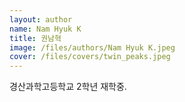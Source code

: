 ```yaml
---
layout: author
name: Nam Hyuk K
title: 권남혁
image: /files/authors/Nam Hyuk K.jpeg
cover: /files/covers/twin_peaks.jpeg
---
```


경산과학고등학교 2학년 재학중.